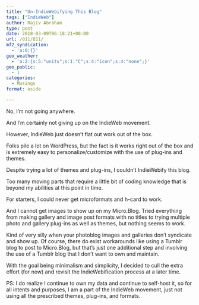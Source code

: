 ```yaml
---
title: "Un-IndieWebifying This Blog"
tags: ["IndieWeb"]
author: Rajiv Abraham
type: post
date: 2018-03-09T06:18:21+00:00
url: /811/811/
mf2_syndication:
  - 'a:0:{}'
geo_weather:
  - 'a:2:{s:5:"units";s:1:"C";s:4:"icon";s:4:"none";}'
geo_public:
  - 1
categories:
  - Musings
format: aside

---
```

<p style="text-align: left;">
  No, I&#8217;m not going anywhere.
</p>

<p style="text-align: left;">
  And I&#8217;m certainly not giving up on the IndieWeb movement.
</p>

<p style="text-align: left;">
  However, IndieWeb just doesn&#8217;t flat out work out of the box.
</p>

<p style="text-align: left;">
  Folks pile a lot on WordPress, but the fact is it works right out of the box and is extremely easy to personalize/customize with the use of plug-ins and themes.
</p>

<p style="text-align: left;">
  Despite trying a lot of themes and plug-ins, I couldn&#8217;t IndieWebify this blog.
</p>

<p style="text-align: left;">
  Too many moving parts that require a little bit of coding knowledge that is beyond my abilities at this point in time.
</p>

<p style="text-align: left;">
  For starters, I could never get microformats and h-card to work.
</p>

<p style="text-align: left;">
  And I cannot get images to show up on my Micro.Blog. Tried everything from making gallery and image post formats with no titles to trying multiple photo and gallery plug-ins as well as themes, but nothing seems to work.
</p>

<p style="text-align: left;">
  Kind of very silly when your photoblog images and galleries don&#8217;t syndicate and show up. Of course, there do exist workarounds like using a Tumblr blog to post to Micro.Blog, but that&#8217;s just one additional step and involving the use of a Tumblr blog that I don&#8217;t want to own and maintain.
</p>

<p style="text-align: left;">
  With the goal being minimalism and simplicity, I decided to cull the extra effort (for now) and revisit the IndieWebification process at a later time.
</p>

<p style="text-align: left;">
  PS: I do realize I continue to own my data and continue to self-host it, so for all intents and purposes, I am a part of the IndieWeb movement, just not using all the prescribed themes, plug-ins, and formats.
</p>